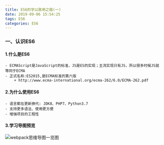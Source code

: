 ```yaml
---
title: ES6的学以致用之路(一)
date: 2019-09-06 15:54:25
tags: ES6
categories: ES6
---
```


### 一、认识ES6

#### 1.什么是ES6
    - ECMAScript是JavaScript的标准，JS是ES的实现；主流实现只有JS，所以很多时候JS就等同于ECMA
    - 正式名称:ES2015,是ECMA标准的第六版
        + http://www.ecma-international.org/ecma-262/6.0/ECMA-262.pdf

#### 2.为什么使用ES6
    - 语言都在更新换代: JDK8、PHP7、Python3.7
    - 支持更多语法、使用更方便
    - 增强项目的工程性

#### 3.学习导图预览
![webpack思维导图一览图](/images/es6/es6_01.jpeg)



